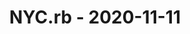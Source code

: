 ---
layout: post
title: NYC.rb - 2020-11-11
datetime: '2020-11-11T17:30:00-05:00'
name: NYC.rb
external_url: https://www.meetup.com/NYC-rb/events/rsjnsrybcpbpb/
online_event: true
year_month: 2020-11
---